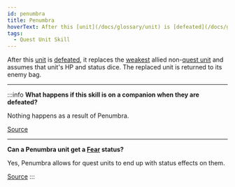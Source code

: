 ```yaml
---
id: penumbra
title: Penumbra
hoverText: After this [unit](/docs/glossary/unit) is [defeated](/docs/glossary/defeated), it replaces the [weakest](/docs/glossary/weakest) allied non-[quest unit](/docs/glossary/quest-unit) and assumes that unit's HP and status dice. The replaced unit is returned to its enemy bag.
tags:
  - Quest Unit Skill
---
```


After this [unit](/docs/glossary/unit) is [defeated](/docs/glossary/defeated), it replaces the [weakest](/docs/glossary/weakest) allied non-[quest unit](/docs/glossary/quest-unit) and assumes that unit's HP and status dice. The replaced unit is returned to its enemy bag.

---

:::info
**What happens if this skill is on a companion when they are defeated?**

Nothing happens as a result of Penumbra.

<a href="https://discord.com/channels/273472391403798528/1361396124782694450/1366888290275430463" target="_blank">Source</a>

---

**Can a Penumbra unit get a [Fear](/docs/battles/status-effects/fear) status?**

Yes, Penumbra allows for quest units to end up with status effects on them.

<a href="https://discord.com/channels/273472391403798528/1361396124782694450/1387182043573649440" target="_blank">Source</a>
:::
